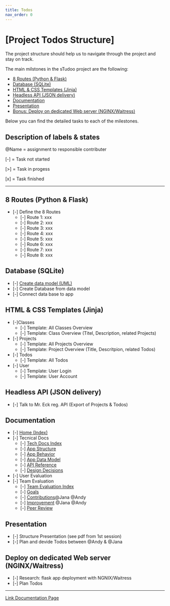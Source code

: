 ```yaml
---
title: Todos
nav_order: 0
---
```


# [Project Todos Structure]

The project structure should help us to navigate through the project and stay on track.

The main milstones in the sTudoo project are the following:

- [8 Routes (Python & Flask)](#8-routes-python--flask)
- [Database (SQLite)](#database-sqlite)
- [HTML & CSS Templates (Jinja)](#html--css-templates-jinja)
- [Headless API (JSON delivery)](#headless-api-json-delivery)
- [Documentation](#documentation)
- [Presentation](#presentation)
- [Bonus: Deploy on dedicated Web server (NGINX/Waitress)](#deploy-on-dedicated-web-server-nginxwaitress)

Below you can find the detailed tasks to each of the milestones.

## Description of labels & states

@Name = assignment to responsible contributer

[-] = Task not started

[>] = Task in progess

[x] = Task finished

---

## 8 Routes (Python & Flask)

- [-] Define the 8 Routes
  - [-] Route 1: xxx
  - [-] Route 2: xxx
  - [-] Route 3: xxx
  - [-] Route 4: xxx
  - [-] Route 5: xxx
  - [-] Route 6: xxx
  - [-] Route 7: xxx
  - [-] Route 8: xxx

## Database (SQLite)

- [-] [Create data model (UML)](/docs/technical-docs/data-model.md)
- [-] Create Database from data model
- [-] Connect data base to app

## HTML & CSS Templates (Jinja)
- [-]Classes 
  - [-] Template: All Classes Overview
  - [-] Template: Class Overview (Titel, Description, related Projects)
- [-] Projects
  - [-] Template: All Projects Overview
  - [-] Template: Project Overview (Title, Descritpion, related Todos)
- [-] Todos
  - [-] Template: All Todos
- [-] User
  - [-] Template: User Login
  - [-] Template: User Account

## Headless API (JSON delivery)
- [-] Talk to Mr. Eck reg. API (Export of Projects & Todos)

## Documentation
- [-] [Home (Index)](/docs/index.md)
- [-] Tecnical Docs
  - [-] [Tech Docs Index](/docs/technical-docs/index.md)
  - [-] [App Structure](/docs/technical-docs/app-structure.md)
  - [-] [App Behavior](/docs/technical-docs/app-behavior.md)
  - [-] [App Data Model](/docs/technical-docs/data-model.md)
  - [-] [API Reference](/docs/technical-docs/api-reference.md)
  - [-] [Design Decisions](/docs/technical-docs/design-decisions.md)
- [-] User Evaluation
- [-] Team Evaluation
  - [-] [Team Evaluation Index](/docs/team-eval/index.md)
  - [-] [Goals](/docs/team-eval/goals.md)
  - [-] [Contributions](/docs/team-eval/contributions.md)@Jana @Andy
  - [-] [Improvement](/docs/team-eval/improvements.md) @Jana @Andy
  - [-] [Peer Review](/docs/team-eval/peer-review.md)

## Presentation

- [-] Structure Presentation (see pdf from 1st session)
- [-] Plan and devide Todos between @Andy & @Jana

## Deploy on dedicated Web server (NGINX/Waitress)

- [-] Research: flask app deployment with NGNIX/Waitress
- [-] Plan Todos

---

[Link Documentation Page](https://www.andreas-moor.de/sTudoo/)